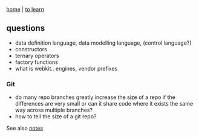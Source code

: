 [home](README.md) | [to learn](toLearn.md)

## questions

- data definition language, data modelling language, (control language?)
- constructors
- ternary operators
- factory functions
- what is webkit.. engines, vendor prefixes

### Git
- do many repo branches greatly increase the size of a repo if the differences are very small or can it share code where it exists the same way across multiple branches?
- how to tell the size of a git repo?

See also [notes](notes.md)
